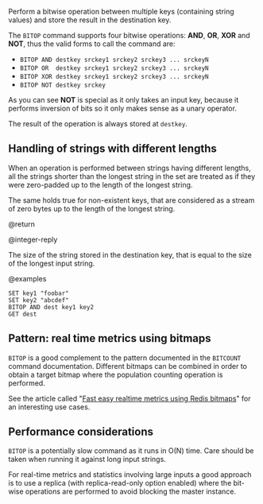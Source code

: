 Perform a bitwise operation between multiple keys (containing string values) and
store the result in the destination key.

The `BITOP` command supports four bitwise operations: **AND**, **OR**, **XOR**
and **NOT**, thus the valid forms to call the command are:


* `BITOP AND destkey srckey1 srckey2 srckey3 ... srckeyN`
* `BITOP OR  destkey srckey1 srckey2 srckey3 ... srckeyN`
* `BITOP XOR destkey srckey1 srckey2 srckey3 ... srckeyN`
* `BITOP NOT destkey srckey`

As you can see **NOT** is special as it only takes an input key, because it
performs inversion of bits so it only makes sense as a unary operator.

The result of the operation is always stored at `destkey`.

## Handling of strings with different lengths

When an operation is performed between strings having different lengths, all the
strings shorter than the longest string in the set are treated as if they were
zero-padded up to the length of the longest string.

The same holds true for non-existent keys, that are considered as a stream of
zero bytes up to the length of the longest string.

@return

@integer-reply

The size of the string stored in the destination key, that is equal to the
size of the longest input string.

@examples

```cli
SET key1 "foobar"
SET key2 "abcdef"
BITOP AND dest key1 key2
GET dest
```

## Pattern: real time metrics using bitmaps

`BITOP` is a good complement to the pattern documented in the `BITCOUNT` command
documentation.
Different bitmaps can be combined in order to obtain a target bitmap where
the population counting operation is performed.

See the article called "[Fast easy realtime metrics using Redis
bitmaps][hbgc212fermurb]" for an interesting use cases.

[hbgc212fermurb]: http://blog.getspool.com/2011/11/29/fast-easy-realtime-metrics-using-redis-bitmaps

## Performance considerations

`BITOP` is a potentially slow command as it runs in O(N) time.
Care should be taken when running it against long input strings.

For real-time metrics and statistics involving large inputs a good approach is
to use a replica (with replica-read-only option enabled) where the bit-wise
operations are performed to avoid blocking the master instance.

